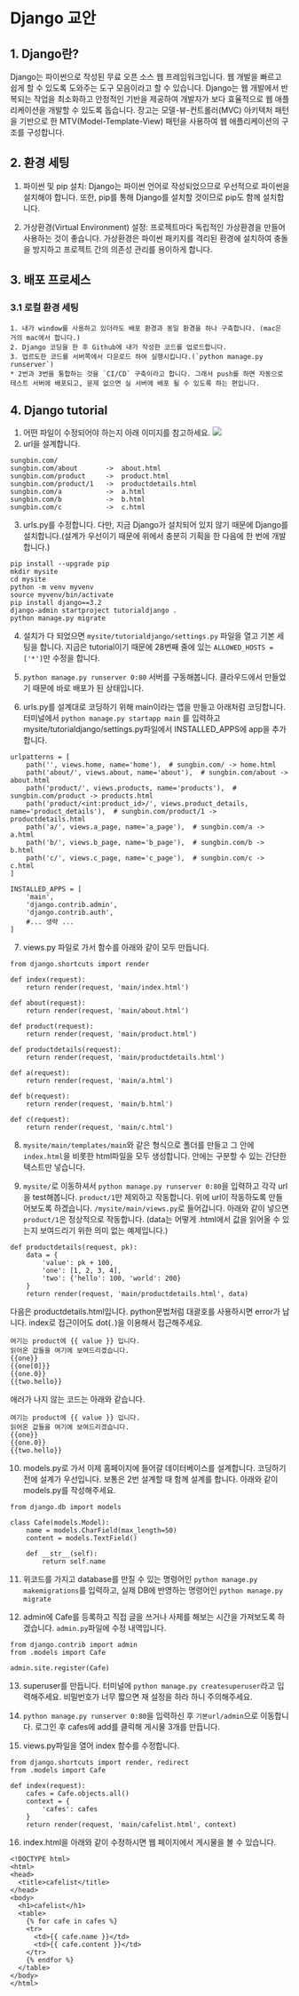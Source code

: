 # Django 교안

## 1. Django란?

Django는 파이썬으로 작성된 무료 오픈 소스 웹 프레임워크입니다. 웹 개발을 빠르고 쉽게 할 수 있도록 도와주는 도구 모음이라고 할 수 있습니다. Django는 웹 개발에서 반복되는 작업을 최소화하고 안정적인 기반을 제공하여 개발자가 보다 효율적으로 웹 애플리케이션을 개발할 수 있도록 돕습니다. 장고는 모델-뷰-컨트롤러(MVC) 아키텍처 패턴을 기반으로 한 MTV(Model-Template-View) 패턴을 사용하여 웹 애플리케이션의 구조를 구성합니다.

## 2. 환경 세팅

1. 파이썬 및 pip 설치: Django는 파이썬 언어로 작성되었으므로 우선적으로 파이썬을 설치해야 합니다. 또한, pip를 통해 Django를 설치할 것이므로 pip도 함께 설치합니다.

2. 가상환경(Virtual Environment) 설정: 프로젝트마다 독립적인 가상환경을 만들어 사용하는 것이 좋습니다. 가상환경은 파이썬 패키지를 격리된 환경에 설치하여 충돌을 방지하고 프로젝트 간의 의존성 관리를 용이하게 합니다.

## 3. 배포 프로세스

### 3.1 로컬 환경 세팅

    1. 내가 window를 사용하고 있더라도 배포 환경과 동일 환경을 하나 구축합니다. (mac은 거의 mac에서 합니다.)
    2. Django 코딩을 한 후 Github에 내가 작성한 코드를 업로드합니다.
    3. 업르도한 코드를 서버쪽에서 다운로드 하여 실행시킵니다.(`python manage.py runserver`)
    * 2번과 3번을 통합하는 것을 `CI/CD` 구축이라고 합니다. 그래서 push를 하면 자동으로 테스트 서버에 배포되고, 문제 없으면 실 서버에 배포 될 수 있도록 하는 편입니다.

## 4. Django tutorial

1. 어떤 파일이 수정되어야 하는지 아래 이미지를 참고하세요.
   ![](./folder-tree.png)
2. url을 설계합니다.

```
sungbin.com/
sungbin.com/about       ->  about.html
sungbin.com/product     ->  product.html
sungbin.com/product/1   ->  productdetails.html
sungbin.com/a           ->  a.html
sungbin.com/b           ->  b.html
sungbin.com/c           ->  c.html
```

3. urls.py를 수정합니다. 다만, 지금 Django가 설치되어 있지 않기 때문에 Django를 설치합니다.(설계가 우선이기 때문에 위에서 충분히 기획을 한 다음에 한 번에 개발합니다.)

```
pip install --upgrade pip
mkdir mysite
cd mysite
python -m venv myvenv
source myvenv/bin/activate
pip install django==3.2
django-admin startproject tutorialdjango .
python manage.py migrate
```

4. 설치가 다 되었으면 `mysite/tutorialdjango/settings.py` 파일을 열고 기본 세팅을 합니다. 지금은 tutorial이기 때문에 28번째 줄에 있는 `ALLOWED_HOSTS = ['*']`만 수정을 합니다.

5. `python manage.py runserver 0:80` 서버를 구동해봅니다. 클라우드에서 만들었기 때문에 바로 배포가 된 상태입니다.

6. urls.py를 설계대로 코딩하기 위해 main이라는 앱을 만들고 아래처럼 코딩합니다. 터미널에서 `python manage.py startapp main` 를 입력하고 mysite/tutorialdjango/settings.py파일에서 INSTALLED_APPS에 app을 추가합니다.

```
urlpatterns = [
    path('', views.home, name='home'),  # sungbin.com/ -> home.html
    path('about/', views.about, name='about'),  # sungbin.com/about -> about.html
    path('product/', views.products, name='products'),  # sungbin.com/product -> products.html
    path('product/<int:product_id>/', views.product_details, name='product_details'),  # sungbin.com/product/1 -> productdetails.html
    path('a/', views.a_page, name='a_page'),  # sungbin.com/a -> a.html
    path('b/', views.b_page, name='b_page'),  # sungbin.com/b -> b.html
    path('c/', views.c_page, name='c_page'),  # sungbin.com/c -> c.html
]
```

```
INSTALLED_APPS = [
    'main',
    'django.contrib.admin',
    'django.contrib.auth',
    #... 생략 ...
]
```

7. views.py 파일로 가서 함수를 아래와 같이 모두 만듭니다.

```
from django.shortcuts import render

def index(request):
    return render(request, 'main/index.html')

def about(request):
    return render(request, 'main/about.html')

def product(request):
    return render(request, 'main/product.html')

def productdetails(request):
    return render(request, 'main/productdetails.html')

def a(request):
    return render(request, 'main/a.html')

def b(request):
    return render(request, 'main/b.html')

def c(request):
    return render(request, 'main/c.html')
```

8. `mysite/main/templates/main`와 같은 형식으로 폴더를 만들고 그 안에 `index.html`을 비롯한 html파일을 모두 생성합니다. 안에는 구분할 수 있는 간단한 텍스트만 넣습니다.

9. `mysite/`로 이동하셔서 `python manage.py runserver 0:80`을 입력하고 각각 url을 test해봅니다. `product/1`만 제외하고 작동합니다. 위에 url이 작동하도록 만들어보도록 하겠습니다. `/mysite/main/views.py`로 들어갑니다. 아래와 같이 넣으면 `product/1`은 정상적으로 작동합니다. (data는 어떻게 .html에서 값을 읽어올 수 있는지 보여드리기 위한 의미 없는 예제입니다.)

```
def productdetails(request, pk):
    data = {
        'value': pk + 100,
        'one': [1, 2, 3, 4],
        'two': {'hello': 100, 'world': 200}
    }
    return render(request, 'main/productdetails.html', data)
```

다음은 productdetails.html입니다. python문법처럼 대괄호를 사용하시면 error가 납니다. index로 접근이어도 dot(`.`)을 이용해서 접근해주세요.

```
여기는 product에 {{ value }} 입니다.
읽어온 값들을 여기에 보여드리겠습니다.
{{one}}
{{one[0]}}
{{one.0}}
{{two.hello}}
```

애러가 나지 않는 코드는 아래와 같습니다.

```
여기는 product에 {{ value }} 입니다.
읽어온 값들을 여기에 보여드리겠습니다.
{{one}}
{{one.0}}
{{two.hello}}
```

10. models.py로 가서 이제 홈페이지에 들어갈 데이터베이스를 설계합니다. 코딩하기 전에 설계가 우선입니다. 보통은 2번 설계할 때 함께 설계를 합니다. 아래와 같이 models.py를 작성해주세요.

```
from django.db import models

class Cafe(models.Model):
    name = models.CharField(max_length=50)
    content = models.TextField()

    def __str__(self):
        return self.name
```

11. 위코드를 가지고 database를 만질 수 있는 명령어인 `python manage.py makemigrations`를 입력하고, 실제 DB에 반영하는 명령어인 `python manage.py migrate`

12. admin에 Cafe를 등록하고 직접 글을 쓰거나 사제를 해보는 시간을 가져보도록 하겠습니다. `admin.py`파일에 수정 내역입니다.

```
from django.contrib import admin
from .models import Cafe

admin.site.register(Cafe)
```

13. superuser를 만듭니다. 터미널에 `python manage.py createsuperuser`라고 입력해주세요. 비밀번호가 너무 짧으면 재 설정을 하라 하니 주의해주세요.

14. `python manage.py runserver 0:80`을 입력하신 후 `기본url/admin`으로 이동합니다. 로그인 후 cafes에 add를 클릭해 게시물 3개를 만듭니다.

15. views.py파일을 열어 index 함수를 수정합니다.

```
from django.shortcuts import render, redirect
from .models import Cafe

def index(request):
    cafes = Cafe.objects.all()
    context = {
        'cafes': cafes
    }
    return render(request, 'main/cafelist.html', context)
```

16. index.html을 아래와 같이 수정하시면 웹 페이지에서 게시물을 볼 수 있습니다.

```
<!DOCTYPE html>
<html>
<head>
  <title>cafelist</title>
</head>
<body>
  <h1>cafelist</h1>
  <table>
    {% for cafe in cafes %}
    <tr>
      <td>{{ cafe.name }}</td>
      <td>{{ cafe.content }}</td>
    </tr>
    {% endfor %}
  </table>
</body>
</html>
```
